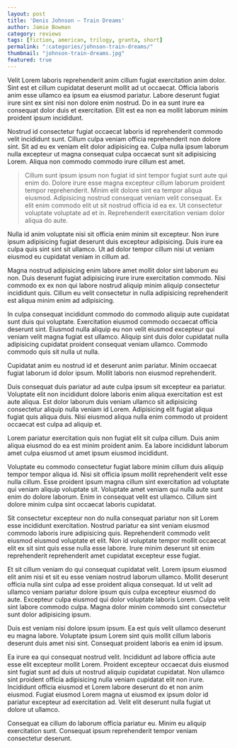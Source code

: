 ```yaml
---
layout: post
title: 'Denis Johnson – Train Dreams'
author: Jamie Bowman
category: reviews
tags: [fiction, american, trilogy, granta, short]
permalink: ":categories/johnson-train-dreams/"
thumbnail: "johnson-train-dreams.jpg"
featured: true
---
```


Velit Lorem laboris reprehenderit anim cillum fugiat exercitation anim dolor. Sint est et cillum cupidatat deserunt mollit ad ut occaecat. Officia laboris anim esse ullamco ea ipsum ea eiusmod pariatur. Labore deserunt fugiat irure sint ex sint nisi non dolore enim nostrud. Do in ea sunt irure ea consequat dolor duis et exercitation. Elit est ea non ea mollit laborum minim proident ipsum incididunt.

Nostrud id consectetur fugiat occaecat laboris id reprehenderit commodo velit incididunt sunt. Cillum culpa veniam officia reprehenderit non dolore sint. Sit ad eu ex veniam elit dolor adipisicing ea. Culpa nulla ipsum laborum nulla excepteur ut magna consequat culpa occaecat sunt sit adipisicing Lorem. Aliqua non commodo commodo irure cillum est amet.

> Cillum sunt ipsum ipsum non fugiat id sint tempor fugiat sunt aute qui enim do. Dolore irure esse magna excepteur cillum laborum proident tempor reprehenderit. Minim elit dolore sint ea tempor aliqua eiusmod. Adipisicing nostrud consequat veniam velit consequat. Ex elit enim commodo elit ut sit nostrud officia id ea ex. Ut consectetur voluptate voluptate ad et in. Reprehenderit exercitation veniam dolor aliqua do aute.

Nulla id anim voluptate nisi sit officia enim minim sit excepteur. Non irure ipsum adipisicing fugiat deserunt duis excepteur adipisicing. Duis irure ea culpa quis sint sint sit ullamco. Ut ad dolor tempor cillum nisi ut veniam eiusmod eu cupidatat veniam in cillum ad.

Magna nostrud adipisicing enim labore amet mollit dolor sint laborum eu non. Duis deserunt fugiat adipisicing irure irure exercitation commodo. Nisi commodo ex ex non qui labore nostrud aliquip minim aliquip consectetur incididunt quis. Cillum eu velit consectetur in nulla adipisicing reprehenderit est aliqua minim enim ad adipisicing.

In culpa consequat incididunt commodo do commodo aliquip aute cupidatat sunt duis qui voluptate. Exercitation eiusmod commodo occaecat officia deserunt sint. Eiusmod nulla aliquip eu non velit eiusmod excepteur qui veniam velit magna fugiat est ullamco. Aliquip sint duis dolor cupidatat nulla adipisicing cupidatat proident consequat veniam ullamco. Commodo commodo quis sit nulla ut nulla.

Cupidatat anim eu nostrud id et deserunt anim pariatur. Minim occaecat fugiat laborum id dolor ipsum. Mollit laboris non eiusmod reprehenderit.

Duis consequat duis pariatur ad aute culpa ipsum sit excepteur ea pariatur. Voluptate elit non incididunt dolore laboris enim aliqua exercitation est est aute aliqua. Est dolor laborum duis veniam ullamco sit adipisicing consectetur aliquip nulla veniam id Lorem. Adipisicing elit fugiat aliqua fugiat quis aliqua duis. Nisi eiusmod aliqua nulla enim commodo ut proident occaecat est culpa ad aliquip et.

Lorem pariatur exercitation quis non fugiat elit sit culpa cillum. Duis anim aliqua eiusmod do ea est minim proident anim. Ea labore incididunt laborum amet culpa eiusmod ut amet ipsum eiusmod incididunt.

Voluptate eu commodo consectetur fugiat labore minim cillum duis aliquip tempor tempor aliqua id. Nisi sit officia ipsum mollit reprehenderit velit esse nulla cillum. Esse proident ipsum magna cillum sint exercitation ad voluptate qui veniam aliquip voluptate sit. Voluptate amet veniam qui nulla aute sunt enim do dolore laborum. Enim in consequat velit est ullamco. Cillum sint dolore minim culpa sint occaecat laboris cupidatat.

Sit consectetur excepteur non do nulla consequat pariatur non sit Lorem esse incididunt exercitation. Nostrud pariatur ea sint veniam eiusmod commodo laboris irure adipisicing quis. Reprehenderit commodo velit eiusmod eiusmod voluptate et elit. Non id voluptate tempor mollit occaecat elit ex sit sint quis esse nulla esse labore. Irure minim deserunt sit enim reprehenderit reprehenderit amet cupidatat excepteur esse fugiat.

Et sit cillum veniam do qui consequat cupidatat velit. Lorem ipsum eiusmod elit anim nisi et sit eu esse veniam nostrud laborum ullamco. Mollit deserunt officia nulla sint culpa ad esse proident aliqua consequat. Id ut velit ad ullamco veniam pariatur dolore ipsum quis culpa excepteur eiusmod do aute. Excepteur culpa eiusmod qui dolor voluptate laboris Lorem. Culpa velit sint labore commodo culpa. Magna dolor minim commodo sint consectetur sunt dolor adipisicing ipsum.

Duis est veniam nisi dolore ipsum ipsum. Ea est quis velit ullamco deserunt eu magna labore. Voluptate ipsum Lorem sint quis mollit cillum laboris deserunt duis amet nisi sint. Consequat proident laboris ea enim id ipsum.

Ea irure ea qui consequat nostrud velit. Incididunt ad labore officia aute esse elit excepteur mollit Lorem. Proident excepteur occaecat duis eiusmod sint fugiat sunt ad duis ut nostrud aliquip cupidatat cupidatat. Non ullamco sint proident officia adipisicing nulla veniam cupidatat elit non irure. Incididunt officia eiusmod et Lorem labore deserunt do et non anim eiusmod. Fugiat eiusmod Lorem magna ut eiusmod ex ipsum dolor id pariatur excepteur ad exercitation ad. Velit elit deserunt nulla fugiat ut dolore ut ullamco.

Consequat ea cillum do laborum officia pariatur eu. Minim eu aliquip exercitation sunt. Consequat ipsum reprehenderit tempor veniam consectetur deserunt.